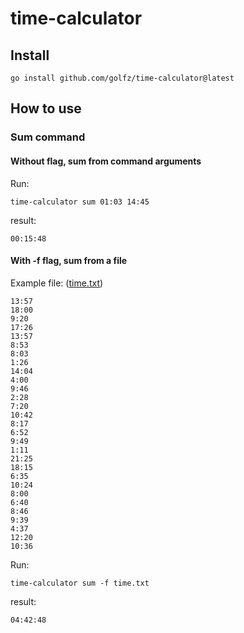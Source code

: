 # time-calculator

## Install

```shell
go install github.com/golfz/time-calculator@latest
```

## How to use

### Sum command

#### Without flag, sum from command arguments

Run:

```shell
time-calculator sum 01:03 14:45
```

result:

```shell
00:15:48
```

#### With -f flag, sum from a file

Example file: ([time.txt](./time.txt))

```text
13:57
18:00
9:20
17:26
13:57
8:53
8:03
1:26
14:04
4:00
9:46
2:28
7:20
10:42
8:17
6:52
9:49
1:11
21:25
18:15
6:35
10:24
8:00
6:40
8:46
9:39
4:37
12:20
10:36
```

Run:

```shell
time-calculator sum -f time.txt
```

result:

```shell
04:42:48
```